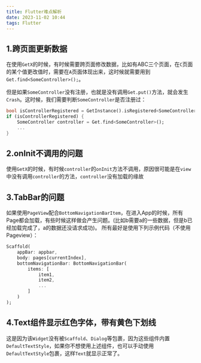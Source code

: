 ```yaml
---
title: Flutter难点解析
date: 2023-11-02 10:44
tags: Flutter
---
```


## 1.跨页面更新数据

在使用`GetX`的时候，有时候需要跨页面修改数据，比如有ABC三个页面，在`C`页面的某个值更改值时，需要在`A`页面体现出来，这时候就需要用到`Get.find<SomeController>();`。

但是如果`SomeController`没有注册，也就是没有调用`Get.put()`方法，就会发生`Crash`。这时候，我们需要判断`SomeController`是否注册过：

```dart
bool isControllerRegistered = GetInstance().isRegistered<SomeController>();
if (isControllerRegistered) {
    SomeController controller = Get.find<SomeController>();
    ...
}
```

## 2.onInit不调用的问题

使用`GetX`的时候，有时候`controller`的`onInit`方法不调用，原因很可能是在`view`中没有调用`controller`的方法，`controller`没有加载的缘故

## 3.TabBar的问题

如果使用`PageView`配合`BottomNavigationBarItem`，在进入App的时候，所有Page都会加载，有些时候这样做会产生问题。(比如b需要a的一些数据，但是b已经加载完成了，a的数据还没请求成功)。
所有最好是使用下列示例代码（不使用Pageview）：

```dart
Scaffold(
    appBar: appbar,
    body: pages[currentIndex],
    bottomNavigationBar: BottomNavigationBar(
        items: [
            item1,
            item2,
            ...
        ]
    )
);
```

## 4.Text组件显示红色字体，带有黄色下划线

这是因为该`Widget`没有被`Scaffold`、`Dialog`等包裹，因为这些组件内置`DefaultTextStyle`，如果你不想使用上述组件，也可以手动使用`DefaultTextStyle`包裹，这样`Text`就显示正常了。
